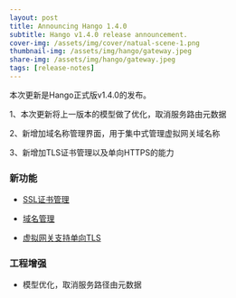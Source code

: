 ```yaml
---
layout: post
title: Announcing Hango 1.4.0
subtitle: Hango v1.4.0 release announcement.
cover-img: /assets/img/cover/natual-scene-1.png
thumbnail-img: /assets/img/hango/gateway.jpeg
share-img: /assets/img/hango/gateway.jpeg
tags: [release-notes]
---
```


本次更新是Hango正式版v1.4.0的发布。

1、本次更新将上一版本的模型做了优化，取消服务路由元数据

2、新增加域名称管理界面，用于集中式管理虚拟网关域名称

3、新增加TLS证书管理以及单向HTTPS的能力
### 新功能

- [SSL证书管理](https://hango-io.github.io/user-guide/best-practices/domain-certificate/certificate/)

- [域名管理](https://hango-io.github.io/user-guide/best-practices/domain-certificate/domin/)

- [虚拟网关支持单向TLS](https://hango-io.github.io/user-guide/best-practices/domain-certificate/tls/)

### 工程增强

- 模型优化，取消服务路径由元数据
